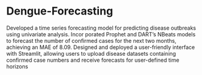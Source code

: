 # Dengue-Forecasting
 Developed a time series forecasting model for predicting disease outbreaks using univariate analysis. Incor
porated Prophet and DART’s NBeats models to forecast the number of confirmed cases for the next two
 months, achieving an MAE of 8.09. Designed and deployed a user-friendly interface with Streamlit, allowing
 users to upload disease datasets containing confirmed case numbers and receive forecasts for user-defined time
 horizons
